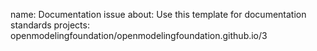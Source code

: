 name: Documentation issue
about: Use this template for documentation standards
projects: openmodelingfoundation/openmodelingfoundation.github.io/3

